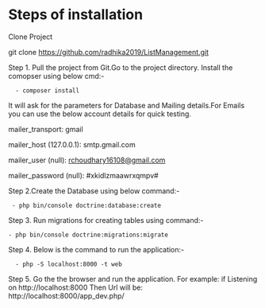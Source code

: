 Steps of installation
========================

Clone Project

git clone https://github.com/radhika2019/ListManagement.git

Step 1. Pull the project from Git.Go to the project directory. Install the comopser using below cmd:-

      - composer install

It will ask for the parameters for Database and Mailing details.For Emails you can use the below account details for quick testing.

mailer_transport: gmail

mailer_host (127.0.0.1): smtp.gmail.com

mailer_user (null): rchoudhary16108@gmail.com

mailer_password (null): #xkidlzmaawrxqmpv#


Step 2.Create the Database using below command:-

     - php bin/console doctrine:database:create
     

Step 3. Run migrations for creating tables using command:-

    - php bin/console doctrine:migrations:migrate
    
Step 4. Below is the command to run the application:-

      - php -S localhost:8000 -t web
      
Step 5. Go the the browser and run the application.
For example: if Listening on http://localhost:8000
Then Url will be: http://localhost:8000/app_dev.php/
